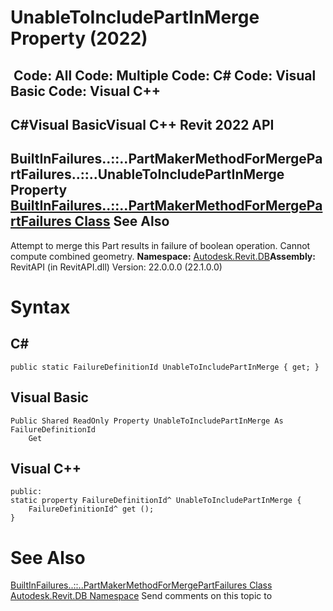 # UnableToIncludePartInMerge Property (2022)

﻿
 Code: All Code: Multiple Code: C# Code: Visual Basic Code: Visual C++   
---  
C#Visual BasicVisual C++
Revit 2022 API  
---  
BuiltInFailures..::..PartMakerMethodForMergePartFailures..::..UnableToIncludePartInMerge Property   
[BuiltInFailures..::..PartMakerMethodForMergePartFailures Class](8b3a42ad-84f2-6eb9-3b43-50289c2efb04.md "BuiltInFailures.PartMakerMethodForMergePartFailures Class") See Also  
---  
Attempt to merge this Part results in failure of boolean operation. Cannot compute combined geometry. 
**Namespace:** [Autodesk.Revit.DB](87546ba7-461b-c646-cbb1-2cb8f5bff8b2.md "Autodesk.Revit.DB Namespace")**Assembly:** RevitAPI (in RevitAPI.dll) Version: 22.0.0.0 (22.1.0.0)
# Syntax
C#  
---  
```text
public static FailureDefinitionId UnableToIncludePartInMerge { get; }
```
  
Visual Basic  
---  
```text
Public Shared ReadOnly Property UnableToIncludePartInMerge As FailureDefinitionId
	Get
```
  
Visual C++  
---  
```text
public:
static property FailureDefinitionId^ UnableToIncludePartInMerge {
	FailureDefinitionId^ get ();
}
```
  
# See Also
[BuiltInFailures..::..PartMakerMethodForMergePartFailures Class](8b3a42ad-84f2-6eb9-3b43-50289c2efb04.md "BuiltInFailures.PartMakerMethodForMergePartFailures Class")
[Autodesk.Revit.DB Namespace](87546ba7-461b-c646-cbb1-2cb8f5bff8b2.md "Autodesk.Revit.DB Namespace")
Send comments on this topic to 